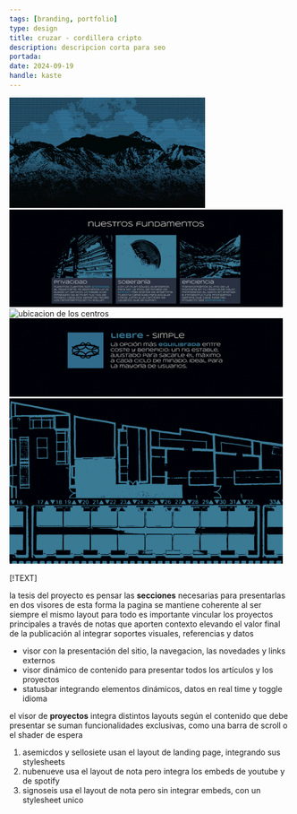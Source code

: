 ```yaml
---
tags: [branding, portfolio]
type: design
title: cruzar - cordillera cripto
description: descripcion corta para seo
portada: 
date: 2024-09-19
handle: kaste
---
```


![banner del proyecto de diseño](banner.gif)
![fundamentos de la marca](fundamentos.gif)
![ubicacion de los centros](topografico.gif)
![paquetes de servicio](servicios.gif)
![final de la presentacion](footer.gif)

[!TEXT]

la tesis del proyecto es pensar las **secciones** necesarias para presentarlas en dos visores
de esta forma la pagina se mantiene coherente al ser siempre el mismo layout para todo
es importante vincular los proyectos principales a través de notas que aporten contexto
elevando el valor final de la publicación al integrar soportes visuales, referencias y datos

- visor con la presentación del sitio, la navegacion, las novedades y links externos
- visor dinámico de contenido para presentar todos los artículos y los proyectos
- statusbar integrando elementos dinámicos, datos en real time y toggle idioma

el visor de **proyectos** integra distintos layouts según el contenido que debe presentar
se suman funcionalidades exclusivas, como una barra de scroll o el shader de espera

1. asemicdos y sellosiete usan el layout de landing page, integrando sus stylesheets
2. nubenueve usa el layout de nota pero integra los embeds de youtube y de spotify
3. signoseis usa el layout de nota pero sin integrar embeds, con un stylesheet unico